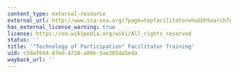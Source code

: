```yaml
---
content_type: external-resource
external_url: http://www.ica-usa.org/?page=topfacilitatorwho&hhSearchTerms=%22Technology+of+Participation%22+and+Facilitator+and+Training
has_external_license_warning: true
license: https://en.wikipedia.org/wiki/All_rights_reserved
status: ''
title: '"Technology of Participation" Facilitator Training'
uid: c58af694-87ed-4738-a80e-5ae365da5eda
wayback_url: ''
---
```

